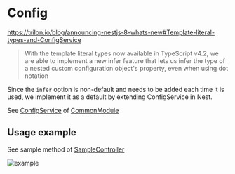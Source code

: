 # Config

<https://trilon.io/blog/announcing-nestjs-8-whats-new#Template-literal-types-and-ConfigService>
> With the template literal types now available in TypeScript v4.2, we are able to implement a new infer feature that lets us infer the type of a nested custom configuration object's property, even when using dot notation

Since the `infer` option is non-default and needs to be added each time it is used, we implement it as a default by extending ConfigService in Nest.

See [ConfigService](../common/providers/config.service.ts) of [CommonModule](../common)

## Usage example

See sample method of [SampleController](../sample/controllers/sample.controller.ts)

![example](https://user-images.githubusercontent.com/1300172/127599201-8491e7bb-76f3-4dbc-9a62-97b6832bb882.png)
